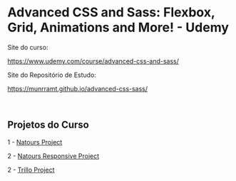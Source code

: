 # Advanced CSS and Sass: Flexbox, Grid, Animations and More! - Udemy

Site do curso:

https://www.udemy.com/course/advanced-css-and-sass/

Site do Repositório de Estudo:

https://munrramt.github.io/advanced-css-sass/

<br>

## Projetos do Curso

1 - [Natours Project](https://munrramt.github.io/advanced-css-sass/natours/index.html)

2 - [Natours Responsive Project](https://munrramt.github.io/advanced-css-sass/natours-responsive/index.html)

2 - [Trillo Project](https://munrramt.github.io/advanced-css-sass/trillo/index.html)
